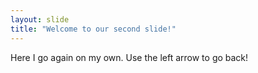```yaml
---
layout: slide
title: "Welcome to our second slide!"
---
```

Here I go again on my own.
Use the left arrow to go back!

